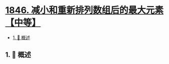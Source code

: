 # [1846. 减小和重新排列数组后的最大元素【中等】](https://github.com/tnotesjs/TNotes.leetcode/tree/main/notes/1846.%20%E5%87%8F%E5%B0%8F%E5%92%8C%E9%87%8D%E6%96%B0%E6%8E%92%E5%88%97%E6%95%B0%E7%BB%84%E5%90%8E%E7%9A%84%E6%9C%80%E5%A4%A7%E5%85%83%E7%B4%A0%E3%80%90%E4%B8%AD%E7%AD%89%E3%80%91)

<!-- region:toc -->

- [1. 📝 概述](#1--概述)

<!-- endregion:toc -->

## 1. 📝 概述
